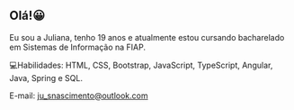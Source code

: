 ## Olá!😀

Eu sou a Juliana, tenho 19 anos e atualmente estou cursando bacharelado em Sistemas de Informação na FIAP.

💻Habilidades: HTML, CSS, Bootstrap, JavaScript, TypeScript, Angular, Java, Spring e SQL.

E-mail: ju_snascimento@outlook.com

<!--
**juliana-sn/juliana-sn** is a ✨ _special_ ✨ repository because its `README.md` (this file) appears on your GitHub profile.

Here are some ideas to get you started:

- 🔭 I’m currently working on ...
- 🌱 I’m currently learning ...
- 👯 I’m looking to collaborate on ...
- 🤔 I’m looking for help with ...
- 💬 Ask me about ...
- 📫 How to reach me: ...
- 😄 Pronouns: ...
- ⚡ Fun fact: ...
-->
